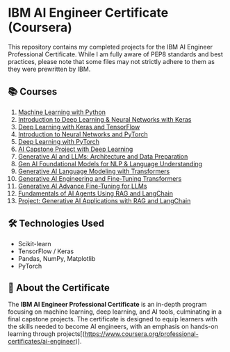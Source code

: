 # IBM AI Engineer Certificate (Coursera)

This repository contains my completed projects for the IBM AI Engineer Professional Certificate. 
While I am fully aware of PEP8 standards and best practices, please note that some files may not strictly adhere to them as they were 
prewritten by IBM.

## 📚 Courses

1. [Machine Learning with Python](https://www.coursera.org/learn/machine-learning-with-python?specialization=ai-engineer)
2. [Introduction to Deep Learning & Neural Networks with Keras](https://www.coursera.org/learn/introduction-to-deep-learning-with-keras?specialization=ai-engineer)
3. [Deep Learning with Keras and TensorFlow](https://www.coursera.org/learn/building-deep-learning-models-with-tensorflow?specialization=ai-engineer)
4. [Introduction to Neural Networks and PyTorch](https://www.coursera.org/learn/deep-neural-networks-with-pytorch?specialization=ai-engineer)
5. [Deep Learning with PyTorch](https://www.coursera.org/learn/advanced-deep-learning-with-pytorch?specialization=ai-engineer)
6. [AI Capstone Project with Deep Learning](https://www.coursera.org/learn/ai-deep-learning-capstone?specialization=ai-engineer)
7. [Generative AI and LLMs: Architecture and Data Preparation](https://www.coursera.org/learn/generative-ai-llm-architecture-data-preparation?specialization=ai-engineer)
8. [Gen AI Foundational Models for NLP & Language Understanding](https://www.coursera.org/learn/gen-ai-foundational-models-for-nlp-and-language-understanding?specialization=ai-engineer)
9. [Generative AI Language Modeling with Transformers](https://www.coursera.org/learn/generative-ai-language-modeling-with-transformers?specialization=ai-engineer)
10. [Generative AI Engineering and Fine-Tuning Transformers](https://www.coursera.org/learn/generative-ai-engineering-and-fine-tuning-transformers?specialization=ai-engineer)
11. [Generative AI Advance Fine-Tuning for LLMs](https://www.coursera.org/learn/generative-ai-advanced-fine-tuning-for-llms?specialization=ai-engineer)
12. [Fundamentals of AI Agents Using RAG and LangChain](https://www.coursera.org/learn/fundamentals-of-ai-agents-using-rag-and-langchain?specialization=ai-engineer)
13. [Project: Generative AI Applications with RAG and LangChain](https://www.coursera.org/learn/project-generative-ai-applications-with-rag-and-langchain?specialization=ai-engineer)

## 🛠 Technologies Used

- Scikit-learn
- TensorFlow / Keras
- Pandas, NumPy, Matplotlib
- PyTorch

## 🧠 About the Certificate

The **IBM AI Engineer Professional Certificate** is an in-depth program focusing on machine learning, deep learning, and AI tools, culminating in a final capstone projects. The certificate is designed to equip learners with the skills needed to become AI engineers, with an emphasis on hands-on learning through projects[(https://www.coursera.org/professional-certificates/ai-engineer)].
